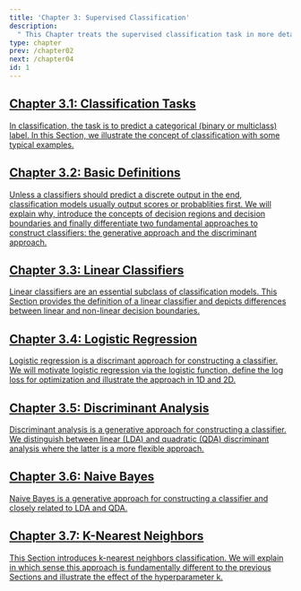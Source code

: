```yaml
---
title: 'Chapter 3: Supervised Classification'
description:
  " This Chapter treats the supervised classification task in more detail. We will see examples of binary and multiclass classification and the difference of the discriminative and the generative approach. Especially, we will treat logistic regression, linear and quadratic discriminant analysis, naive bayes and k-NN classification."
type: chapter
prev: /chapter02
next: /chapter04
id: 1
---
```



<section class="c72e2d57">
  <h2 class="_5e0ebe7a">
  <a class="link-module-root-46224d00 link-module-hidden-7e2d93b5" href="/chapter03-01-classification-classificationtasks">Chapter 3.1: Classification Tasks</a>

  </h2>
  <p class="de526628">
  <a class="_46224d00 _7e2d93b5" href="/chapter03-01-classification-classificationtasks"> In classification, the task is to predict a categorical (binary or multiclass) label. In this Section, we illustrate the concept of classification with some typical examples.</a>
  </p>
</section>





<section class="c72e2d57">
  <h2 class="_5e0ebe7a">
  <a class="link-module-root-46224d00 link-module-hidden-7e2d93b5" href="/chapter03-02-classification-basicdefinitions">Chapter 3.2: Basic Definitions</a>

  </h2>
  <p class="de526628">
  <a class="_46224d00 _7e2d93b5" href="/chapter03-02-classification-basicdefinitions"> Unless a classifiers should predict a discrete output in the end, classification models usually output scores or probablities first. We will explain why, introduce the concepts of decision regions and decision boundaries and finally differentiate two fundamental approaches to construct classifiers: the generative approach and the discriminant approach.</a>
  </p>
</section>





<section class="c72e2d57">
  <h2 class="_5e0ebe7a">
  <a class="link-module-root-46224d00 link-module-hidden-7e2d93b5" href="/chapter03-03-classification-linearclassifiers">Chapter 3.3: Linear Classifiers</a>

  </h2>
  <p class="de526628">
  <a class="_46224d00 _7e2d93b5" href="/chapter03-03-classification-linearclassifiers"> Linear classifiers are an essential subclass of classification models. This Section provides the definition of a linear classifier and depicts differences between linear and non-linear decision boundaries.</a>
  </p>
</section>





<section class="c72e2d57">
  <h2 class="_5e0ebe7a">
  <a class="link-module-root-46224d00 link-module-hidden-7e2d93b5" href="/chapter03-04-classification-logisticregression">Chapter 3.4: Logistic Regression</a>

  </h2>
  <p class="de526628">
  <a class="_46224d00 _7e2d93b5" href="/chapter03-04-classification-logisticregression"> Logistic regression is a discrimant approach for constructing a classifier. We will motivate logistic regression via the logistic function, define the log loss for optimization and illustrate the approach in 1D and 2D.</a>
  </p>
</section>





<section class="c72e2d57">
  <h2 class="_5e0ebe7a">
  <a class="link-module-root-46224d00 link-module-hidden-7e2d93b5" href="/chapter03-05-classification-discriminantanalysis">Chapter 3.5: Discriminant Analysis</a>

  </h2>
  <p class="de526628">
  <a class="_46224d00 _7e2d93b5" href="/chapter03-05-classification-discriminantanalysis"> Discriminant analysis is a generative approach for constructing a classifier. We distinguish between linear (LDA) and quadratic (QDA) discriminant analysis where the latter is a more flexible approach.</a>
  </p>
</section>





<section class="c72e2d57">
  <h2 class="_5e0ebe7a">
  <a class="link-module-root-46224d00 link-module-hidden-7e2d93b5" href="/chapter03-06-classification-naviebayes">Chapter 3.6: Naive Bayes</a>

  </h2>
  <p class="de526628">
  <a class="_46224d00 _7e2d93b5" href="/chapter03-06-classification-naviebayes"> Naive Bayes is a generative approach for constructing a classifier and closely related to LDA and QDA.</a>
  </p>
</section>





<section class="c72e2d57">
  <h2 class="_5e0ebe7a">
  <a class="link-module-root-46224d00 link-module-hidden-7e2d93b5" href="/chapter03-07-classification-knn">Chapter 3.7: 	K-Nearest Neighbors</a>

  </h2>
  <p class="de526628">
  <a class="_46224d00 _7e2d93b5" href="/chapter03-07-classification-knn">  This Section introduces k-nearest neighbors classification. We will explain in which sense this approach is fundamentally different to the previous Sections and illustrate the effect of the hyperparameter k.</a>
  </p>
</section>




